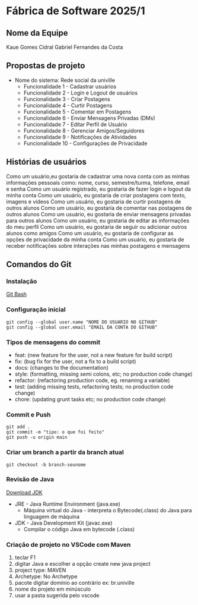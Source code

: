 # Fábrica de Software 2025/1

## Nome da Equipe

Kaue Gomes Cidral
Gabriel Fernandes da Costa

## Propostas de projeto

- Nome do sistema: Rede social da univille
  - Funcionalidade 1 - Cadastrar usuários
  - Funcionalidade 2 - Login e Logout de usuários
  - Funcionalidade 3 - Criar Postagens
  - Funcionalidade 4 - Curtir Postagens
  - Funcionalidade 5 - Comentar em Postagens
  - Funcionalidade 6 - Enviar Mensagens Privadas (DMs)
  - Funcionalidade 7 - Editar Perfil de Usuário
  - Funcionalidade 8 - Gerenciar Amigos/Seguidores
  - Funcionalidade 9 - Notificações de Atividades
  - Funcionalidade 10 - Configurações de Privacidade  

## Histórias de usuários

Como um usuário,eu gostaria de cadastrar uma nova conta com as minhas informações pessoais como: nome, curso, semestre/turma, telefone, email e senha
Como um usuário registrado, eu gostaria de fazer login e logout da minha conta
Como um usuário, eu gostaria de criar postagens com texto, imagens e vídeos
Como um usuário, eu gostaria de curtir postagens de outros alunos
Como um usuário, eu gostaria de comentar nas postagens de outros alunos
Como um usuário, eu gostaria de enviar mensagens privadas para outros alunos
Como um usuário, eu gostaria de editar as informações do meu perfil
Como um usuário, eu gostaria de seguir ou adicionar outros alunos como amigos
Como um usuário, eu gostaria de configurar as opções de privacidade da minha conta
Como um usuário, eu gostaria de receber notificações sobre interações nas minhas postagens e mensagens 
## Comandos do Git

### Instalação
[Git Bash](https://git-scm.com/downloads)

### Configuração inicial

```
git config --global user.name "NOME DO USUARIO NO GITHUB"
git config --global user.email "EMAIL DA CONTA DO GITHUB"
```
### Tipos de mensagens do commit

- feat: (new feature for the user, not a new feature for build script)
- fix: (bug fix for the user, not a fix to a build script)
- docs: (changes to the documentation)
- style: (formatting, missing semi colons, etc; no production code change)
- refactor: (refactoring production code, eg. renaming a variable)
- test: (adding missing tests, refactoring tests; no production code change)
- chore: (updating grunt tasks etc; no production code change)

### Commit e Push

```
git add .
git commit -m "tipo: o que foi feito"
git push -u origin main
```

### Criar um branch a partir da branch atual
```
git checkout -b branch-seunome
```

### Revisão de Java

[Download JDK](https://adoptium.net/)

- JRE - Java Runtime Environment (java.exe)
  - Máquina virtual do Java - interpreta o Bytecode(.class) do Java para linguagem de máquina
- JDK - Java Development Kit (javac.exe)
  - Compilar o código Java em bytecode (.class)

### Criação de projeto no VSCode com Maven
1) teclar F1
2) digitar Java e escolher a opção create new java project
3) project type: MAVEN
4) Archetype: No Archetype
5) pacote digitar domínio ao contrário ex: br.univille
6) nome do projeto em minúsculo
7) usar a pasta sugerida pelo vscode
